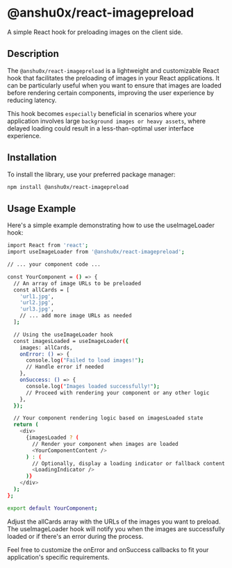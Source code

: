 # @anshu0x/react-imagepreload

A simple React hook for preloading images on the client side.

## Description

The `@anshu0x/react-imagepreload` is a lightweight and customizable React hook that facilitates the preloading of images in your React applications. It can be particularly useful when you want to ensure that images are loaded before rendering certain components, improving the user experience by reducing latency.

This hook becomes `especially` beneficial in scenarios where your application involves large `background images or heavy assets`, where delayed loading could result in a less-than-optimal user interface experience.

## Installation

To install the library, use your preferred package manager:

```bash
npm install @anshu0x/react-imagepreload

```
## Usage Example

Here's a simple example demonstrating how to use the useImageLoader hook:

```bash
import React from 'react';
import useImageLoader from '@anshu0x/react-imagepreload';

// ... your component code ...

const YourComponent = () => {
  // An array of image URLs to be preloaded
  const allCards = [
    'url1.jpg',
    'url2.jpg',
    'url3.jpg',
    // ... add more image URLs as needed
  ];

  // Using the useImageLoader hook
  const imagesLoaded = useImageLoader({
    images: allCards,
    onError: () => {
      console.log("Failed to load images!");
      // Handle error if needed
    },
    onSuccess: () => {
      console.log("Images loaded successfully!");
      // Proceed with rendering your component or any other logic
    },
  });

  // Your component rendering logic based on imagesLoaded state
  return (
    <div>
      {imagesLoaded ? (
        // Render your component when images are loaded
        <YourComponentContent />
      ) : (
        // Optionally, display a loading indicator or fallback content
        <LoadingIndicator />
      )}
    </div>
  );
};

export default YourComponent;

```

Adjust the allCards array with the URLs of the images you want to preload. The useImageLoader hook will notify you when the images are successfully loaded or if there's an error during the process.

Feel free to customize the onError and onSuccess callbacks to fit your application's specific requirements.